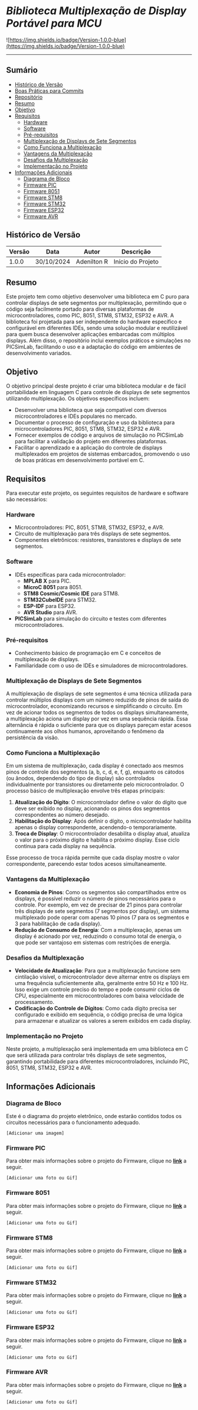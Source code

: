 # _Biblioteca Multiplexação de Display Portável para MCU_

![https://img.shields.io/badge/Version-1.0.0-blue](https://img.shields.io/badge/Version-1.0.0-blue)

---

## Sumário

- [Histórico de Versão](#histórico-de-versão)
- [Boas Práticas para Commits](#boas-práticas-para-commits)
- [Repositório](#repositório)
- [Resumo](#resumo)
- [Objetivo](#objetivo)
- [Requisitos](#requisitos)
    - [Hardware](#hardware)
    - [Software](#software)
    - [Pré-requisitos](#pré-requisitos)
    - [Multiplexação de Displays de Sete Segmentos](#multiplexação-de-displays-de-sete-segmentos)
    - [Como Funciona a Multiplexação](#como-funciona-a-multiplexação)
    - [Vantagens da Multiplexação](#vantagens-da-multiplexação)
    - [Desafios da Multiplexação](#desafios-da-multiplexação)
    - [Implementação no Projeto](#implementação-no-projeto)
- [Informações Adicionais](#informações-adicionais)
    - [Diagrama de Bloco](#diagrama-de-bloco)
    - [Firmware PIC](#firmware-pic)
    - [Firmware 8051](#firmware-8051)
    - [Firmware STM8](#firmware-stm8)
    - [Firmware STM32](#firmware-stm32)
    - [Firmware ESP32](#firmware-esp32)
    - [Firmware AVR](#firmware-avr)

## Histórico de Versão

| Versão | Data       | Autor       | Descrição         |
|--------|------------|-------------|-------------------|
| 1.0.0  | 30/10/2024 | Adenilton R | Início do Projeto |

## Resumo

Este projeto tem como objetivo desenvolver uma biblioteca em C puro para controlar displays de sete segmentos por multiplexação, permitindo que o código seja facilmente portado para diversas plataformas de microcontroladores, como PIC, 8051, STM8, STM32, ESP32 e AVR. A biblioteca foi projetada para ser independente do hardware específico e configurável em diferentes IDEs, sendo uma solução modular e reutilizável para quem busca desenvolver aplicações embarcadas com múltiplos displays. Além disso, o repositório inclui exemplos práticos e simulações no PICSimLab, facilitando o uso e a adaptação do código em ambientes de desenvolvimento variados.

## Objetivo

O objetivo principal deste projeto é criar uma biblioteca modular e de fácil portabilidade em linguagem C para controle de displays de sete segmentos utilizando multiplexação. Os objetivos específicos incluem:

- Desenvolver uma biblioteca que seja compatível com diversos microcontroladores e IDEs populares no mercado.
- Documentar o processo de configuração e uso da biblioteca para microcontroladores PIC, 8051, STM8, STM32, ESP32 e AVR.
- Fornecer exemplos de código e arquivos de simulação no PICSimLab para facilitar a validação do projeto em diferentes plataformas.
- Facilitar o aprendizado e a aplicação do controle de displays multiplexados em projetos de sistemas embarcados, promovendo o uso de boas práticas em desenvolvimento portável em C.

## Requisitos

Para executar este projeto, os seguintes requisitos de hardware e software são necessários:

### Hardware

- Microcontroladores: PIC, 8051, STM8, STM32, ESP32, e AVR.
- Circuito de multiplexação para três displays de sete segmentos.
- Componentes eletrônicos: resistores, transistores e displays de sete segmentos.

### Software

- IDEs específicas para cada microcontrolador:
    - **MPLAB X** para PIC.
    - **MicroC 8051** para 8051.
    - **STM8 Cosmic/Cosmic IDE** para STM8.
    - **STM32CubeIDE** para STM32.
    - **ESP-IDF** para ESP32.
    - **AVR Studio** para AVR.
- **PICSimLab** para simulação do circuito e testes com diferentes microcontroladores.

### Pré-requisitos

- Conhecimento básico de programação em C e conceitos de multiplexação de displays.
- Familiaridade com o uso de IDEs e simuladores de microcontroladores.

### Multiplexação de Displays de Sete Segmentos

A multiplexação de displays de sete segmentos é uma técnica utilizada para controlar múltiplos displays com um número reduzido de pinos de saída do microcontrolador, economizando recursos e simplificando o circuito. Em vez de acionar todos os segmentos de todos os displays simultaneamente, a multiplexação aciona um display por vez em uma sequência rápida. Essa alternância é rápida o suficiente para que os displays pareçam estar acesos continuamente aos olhos humanos, aproveitando o fenômeno da persistência da visão.

### Como Funciona a Multiplexação

Em um sistema de multiplexação, cada display é conectado aos mesmos pinos de controle dos segmentos (a, b, c, d, e, f, g), enquanto os cátodos (ou ânodos, dependendo do tipo de display) são controlados individualmente por transistores ou diretamente pelo microcontrolador. O processo básico de multiplexação envolve três etapas principais:

1. **Atualização do Dígito**: O microcontrolador define o valor do dígito que deve ser exibido no display, acionando os pinos dos segmentos correspondentes ao número desejado.
2. **Habilitação do Display**: Após definir o dígito, o microcontrolador habilita apenas o display correspondente, acendendo-o temporariamente.
3. **Troca de Display**: O microcontrolador desabilita o display atual, atualiza o valor para o próximo dígito e habilita o próximo display. Esse ciclo continua para cada display na sequência.

Esse processo de troca rápida permite que cada display mostre o valor correspondente, parecendo estar todos acesos simultaneamente.

### Vantagens da Multiplexação

- **Economia de Pinos**: Como os segmentos são compartilhados entre os displays, é possível reduzir o número de pinos necessários para o controle. Por exemplo, em vez de precisar de 21 pinos para controlar três displays de sete segmentos (7 segmentos por display), um sistema multiplexado pode operar com apenas 10 pinos (7 para os segmentos e 3 para habilitação de cada display).
- **Redução de Consumo de Energia**: Com a multiplexação, apenas um display é acionado por vez, reduzindo o consumo total de energia, o que pode ser vantajoso em sistemas com restrições de energia.

### Desafios da Multiplexação

- **Velocidade de Atualização**: Para que a multiplexação funcione sem cintilação visível, o microcontrolador deve alternar entre os displays em uma frequência suficientemente alta, geralmente entre 50 Hz e 100 Hz. Isso exige um controle preciso do tempo e pode consumir ciclos de CPU, especialmente em microcontroladores com baixa velocidade de processamento.
- **Codificação do Controle de Dígitos**: Como cada dígito precisa ser configurado e exibido em sequência, o código precisa de uma lógica para armazenar e atualizar os valores a serem exibidos em cada display.

### Implementação no Projeto

Neste projeto, a multiplexação será implementada em uma biblioteca em C que será utilizada para controlar três displays de sete segmentos, garantindo portabilidade para diferentes microcontroladores, incluindo PIC, 8051, STM8, STM32, ESP32 e AVR.

## Informações Adicionais

### Diagrama de Bloco

Este é o diagrama do projeto eletrônico, onde estarão contidos todos os circuitos necessários para o funcionamento adequado.

`[Adicionar uma imagem]`

### Firmware PIC

Para obter mais informações sobre o projeto do Firmware, clique no [**link**](https://www.notion.so/Readme-firmware-Arduino-730889d213424026a7599c931b5c57ee?pvs=21) a seguir.

`[Adicionar uma foto ou Gif]`

### Firmware 8051

Para obter mais informações sobre o projeto do Firmware, clique no [**link**](https://www.notion.so/Readme-firmware-Arduino-730889d213424026a7599c931b5c57ee?pvs=21) a seguir.

`[Adicionar uma foto ou Gif]`

### Firmware STM8

Para obter mais informações sobre o projeto do Firmware, clique no [**link**](https://www.notion.so/Readme-firmware-Arduino-730889d213424026a7599c931b5c57ee?pvs=21) a seguir.

`[Adicionar uma foto ou Gif]`

### Firmware STM32

Para obter mais informações sobre o projeto do Firmware, clique no [**link**](https://www.notion.so/Readme-firmware-Arduino-730889d213424026a7599c931b5c57ee?pvs=21) a seguir.

`[Adicionar uma foto ou Gif]`

### Firmware ESP32

Para obter mais informações sobre o projeto do Firmware, clique no [**link**](https://www.notion.so/Readme-firmware-Arduino-730889d213424026a7599c931b5c57ee?pvs=21) a seguir.

`[Adicionar uma foto ou Gif]`

### Firmware AVR

Para obter mais informações sobre o projeto do Firmware, clique no [**link**](https://www.notion.so/Readme-firmware-Arduino-730889d213424026a7599c931b5c57ee?pvs=21) a seguir.

`[Adicionar uma foto ou Gif]`